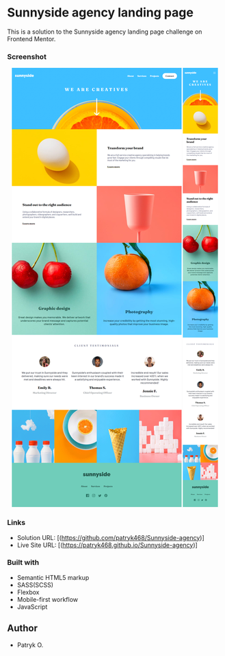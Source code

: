 # Sunnyside agency landing page
This is a solution to the Sunnyside agency landing page challenge on Frontend Mentor.

### Screenshot
<div align="center">
  <img src="./images/desktop.png" >
  <img src="./images/mobile.png" >
</div>

### Links
- Solution URL: [(https://github.com/patryk468/Sunnyside-agency)]
- Live Site URL: [(https://patryk468.github.io/Sunnyside-agency)]

### Built with
- Semantic HTML5 markup
- SASS(SCSS)
- Flexbox
- Mobile-first workflow
- JavaScript

## Author
- Patryk O.
